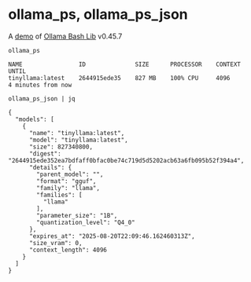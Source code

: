 # ollama_ps, ollama_ps_json

A [demo](../README.md#demos) of [Ollama Bash Lib](https://github.com/attogram/ollama-bash-lib) v0.45.7

`ollama_ps`
```
NAME                ID              SIZE      PROCESSOR    CONTEXT    UNTIL
tinyllama:latest    2644915ede35    827 MB    100% CPU     4096       4 minutes from now
```

`ollama_ps_json | jq`
```
{
  "models": [
    {
      "name": "tinyllama:latest",
      "model": "tinyllama:latest",
      "size": 827340800,
      "digest": "2644915ede352ea7bdfaff0bfac0be74c719d5d5202acb63a6fb095b52f394a4",
      "details": {
        "parent_model": "",
        "format": "gguf",
        "family": "llama",
        "families": [
          "llama"
        ],
        "parameter_size": "1B",
        "quantization_level": "Q4_0"
      },
      "expires_at": "2025-08-20T22:09:46.162460313Z",
      "size_vram": 0,
      "context_length": 4096
    }
  ]
}
```
